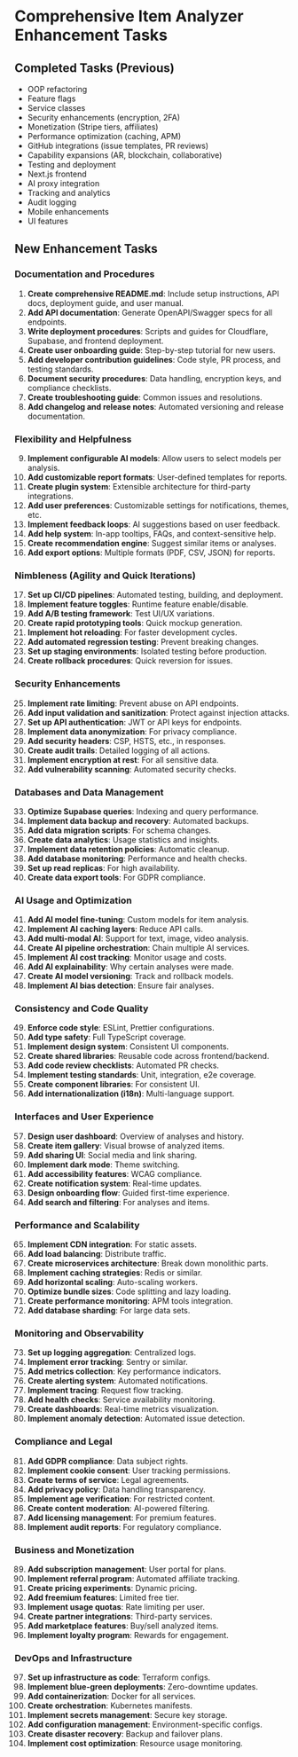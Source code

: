 # Comprehensive Item Analyzer Enhancement Tasks

## Completed Tasks (Previous)
- OOP refactoring
- Feature flags
- Service classes
- Security enhancements (encryption, 2FA)
- Monetization (Stripe tiers, affiliates)
- Performance optimization (caching, APM)
- GitHub integrations (issue templates, PR reviews)
- Capability expansions (AR, blockchain, collaborative)
- Testing and deployment
- Next.js frontend
- AI proxy integration
- Tracking and analytics
- Audit logging
- Mobile enhancements
- UI features

## New Enhancement Tasks

### Documentation and Procedures
1. **Create comprehensive README.md**: Include setup instructions, API docs, deployment guide, and user manual.
2. **Add API documentation**: Generate OpenAPI/Swagger specs for all endpoints.
3. **Write deployment procedures**: Scripts and guides for Cloudflare, Supabase, and frontend deployment.
4. **Create user onboarding guide**: Step-by-step tutorial for new users.
5. **Add developer contribution guidelines**: Code style, PR process, and testing standards.
6. **Document security procedures**: Data handling, encryption keys, and compliance checklists.
7. **Create troubleshooting guide**: Common issues and resolutions.
8. **Add changelog and release notes**: Automated versioning and release documentation.

### Flexibility and Helpfulness
9. **Implement configurable AI models**: Allow users to select models per analysis.
10. **Add customizable report formats**: User-defined templates for reports.
11. **Create plugin system**: Extensible architecture for third-party integrations.
12. **Add user preferences**: Customizable settings for notifications, themes, etc.
13. **Implement feedback loops**: AI suggestions based on user feedback.
14. **Add help system**: In-app tooltips, FAQs, and context-sensitive help.
15. **Create recommendation engine**: Suggest similar items or analyses.
16. **Add export options**: Multiple formats (PDF, CSV, JSON) for reports.

### Nimbleness (Agility and Quick Iterations)
17. **Set up CI/CD pipelines**: Automated testing, building, and deployment.
18. **Implement feature toggles**: Runtime feature enable/disable.
19. **Add A/B testing framework**: Test UI/UX variations.
20. **Create rapid prototyping tools**: Quick mockup generation.
21. **Implement hot reloading**: For faster development cycles.
22. **Add automated regression testing**: Prevent breaking changes.
23. **Set up staging environments**: Isolated testing before production.
24. **Create rollback procedures**: Quick reversion for issues.

### Security Enhancements
25. **Implement rate limiting**: Prevent abuse on API endpoints.
26. **Add input validation and sanitization**: Protect against injection attacks.
27. **Set up API authentication**: JWT or API keys for endpoints.
28. **Implement data anonymization**: For privacy compliance.
29. **Add security headers**: CSP, HSTS, etc., in responses.
30. **Create audit trails**: Detailed logging of all actions.
31. **Implement encryption at rest**: For all sensitive data.
32. **Add vulnerability scanning**: Automated security checks.

### Databases and Data Management
33. **Optimize Supabase queries**: Indexing and query performance.
34. **Implement data backup and recovery**: Automated backups.
35. **Add data migration scripts**: For schema changes.
36. **Create data analytics**: Usage statistics and insights.
37. **Implement data retention policies**: Automatic cleanup.
38. **Add database monitoring**: Performance and health checks.
39. **Set up read replicas**: For high availability.
40. **Create data export tools**: For GDPR compliance.

### AI Usage and Optimization
41. **Add AI model fine-tuning**: Custom models for item analysis.
42. **Implement AI caching layers**: Reduce API calls.
43. **Add multi-modal AI**: Support for text, image, video analysis.
44. **Create AI pipeline orchestration**: Chain multiple AI services.
45. **Implement AI cost tracking**: Monitor usage and costs.
46. **Add AI explainability**: Why certain analyses were made.
47. **Create AI model versioning**: Track and rollback models.
48. **Implement AI bias detection**: Ensure fair analyses.

### Consistency and Code Quality
49. **Enforce code style**: ESLint, Prettier configurations.
50. **Add type safety**: Full TypeScript coverage.
51. **Implement design system**: Consistent UI components.
52. **Create shared libraries**: Reusable code across frontend/backend.
53. **Add code review checklists**: Automated PR checks.
54. **Implement testing standards**: Unit, integration, e2e coverage.
55. **Create component libraries**: For consistent UI.
56. **Add internationalization (i18n)**: Multi-language support.

### Interfaces and User Experience
57. **Design user dashboard**: Overview of analyses and history.
58. **Create item gallery**: Visual browse of analyzed items.
59. **Add sharing UI**: Social media and link sharing.
60. **Implement dark mode**: Theme switching.
61. **Add accessibility features**: WCAG compliance.
62. **Create notification system**: Real-time updates.
63. **Design onboarding flow**: Guided first-time experience.
64. **Add search and filtering**: For analyses and items.

### Performance and Scalability
65. **Implement CDN integration**: For static assets.
66. **Add load balancing**: Distribute traffic.
67. **Create microservices architecture**: Break down monolithic parts.
68. **Implement caching strategies**: Redis or similar.
69. **Add horizontal scaling**: Auto-scaling workers.
70. **Optimize bundle sizes**: Code splitting and lazy loading.
71. **Create performance monitoring**: APM tools integration.
72. **Add database sharding**: For large data sets.

### Monitoring and Observability
73. **Set up logging aggregation**: Centralized logs.
74. **Implement error tracking**: Sentry or similar.
75. **Add metrics collection**: Key performance indicators.
76. **Create alerting system**: Automated notifications.
77. **Implement tracing**: Request flow tracking.
78. **Add health checks**: Service availability monitoring.
79. **Create dashboards**: Real-time metrics visualization.
80. **Implement anomaly detection**: Automated issue detection.

### Compliance and Legal
81. **Add GDPR compliance**: Data subject rights.
82. **Implement cookie consent**: User tracking permissions.
83. **Create terms of service**: Legal agreements.
84. **Add privacy policy**: Data handling transparency.
85. **Implement age verification**: For restricted content.
86. **Create content moderation**: AI-powered filtering.
87. **Add licensing management**: For premium features.
88. **Implement audit reports**: For regulatory compliance.

### Business and Monetization
89. **Add subscription management**: User portal for plans.
90. **Implement referral program**: Automated affiliate tracking.
91. **Create pricing experiments**: Dynamic pricing.
92. **Add freemium features**: Limited free tier.
93. **Implement usage quotas**: Rate limiting per user.
94. **Create partner integrations**: Third-party services.
95. **Add marketplace features**: Buy/sell analyzed items.
96. **Implement loyalty program**: Rewards for engagement.

### DevOps and Infrastructure
97. **Set up infrastructure as code**: Terraform configs.
98. **Implement blue-green deployments**: Zero-downtime updates.
99. **Add containerization**: Docker for all services.
100. **Create orchestration**: Kubernetes manifests.
101. **Implement secrets management**: Secure key storage.
102. **Add configuration management**: Environment-specific configs.
103. **Create disaster recovery**: Backup and failover plans.
104. **Implement cost optimization**: Resource usage monitoring.